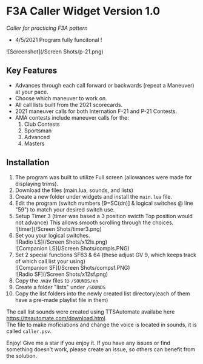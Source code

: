 F3A Caller Widget Version 1.0
===========
*Caller for practicing F3A pattern*   
* 4/5/2021 Program fully funcitonal !   

![Screenshot](/Screen Shots/p-21.png)  


Key Features
----------------
* Advances through each call forward or backwards (repeat a Maneuver) at your pace.   
* Choose which maneuver to work on.   
* All call lists built from the 2021 scorecards.     
* 2021 maneuver calls for both Internation F-21 and P-21 Contests.  
* AMA contests include maneuver calls for the:  
  1. Club Contests   
  2. Sportsman   
  3. Advanced   
  4. Masters   


Installation
-----------------
1.  The program was built to utilize Full screen (allowances were made for displaying trims).   
2.  Download the files (main.lua, sounds, and lists)
3.  Create a new folder under widgets and install the `main.lua` file.   
4.  Edit the program (switch numbers [9=SC(dn)] & logical switches @ line "59") to match your desired switch use.   
5.  Setup Timer 3 (timer was based a 3 position swicth Top position would not advance) This allows smooth scrolling through the choices.   
![timer](/Screen Shots/timer3.png)    
5.  Set you your logical switches.    
![Radio LS](/Screen Shots/x12ls.png)   
![Companion LS](/Screen Shots/compls.PNG)    
6.  Set 2 special functions SF63 & 64 (these adjust GV 9, which keeps track of which call list your using)    
![Companion SF](/Screen Shots/compsf.PNG)   
![Radio SF](/Screen Shots/x12sf.png)   
7.  Copy the .wav files to `/SOUNDS/en`
8.  Create a folder "lists" under `/SOUNDS`  
9.  Copy the list folders into the newly created list directory(each of them have a pre-made playlist file in them)

The call list sounds were created using TTSAutomate availabe here https://ttsautomate.com/download.html.  
The file to make moficiations and change the voice is located in sounds, it is called `caller.psv`.

Enjoy!  Give me a star if you enjoy it.
If you have any issues or find something doesn't work, please create an issue, so others can benefit from the solution.
